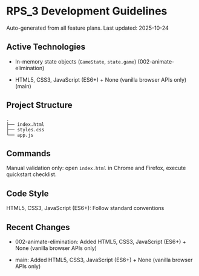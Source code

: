# RPS_3 Development Guidelines

Auto-generated from all feature plans. Last updated: 2025-10-24

## Active Technologies
- In-memory state objects (`GameState`, `state.game`) (002-animate-elimination)

- HTML5, CSS3, JavaScript (ES6+) + None (vanilla browser APIs only) (main)

## Project Structure

```text
.
├── index.html
├── styles.css
└── app.js
```

## Commands

Manual validation only: open `index.html` in Chrome and Firefox, execute quickstart checklist.

## Code Style

HTML5, CSS3, JavaScript (ES6+): Follow standard conventions

## Recent Changes
- 002-animate-elimination: Added HTML5, CSS3, JavaScript (ES6+) + None (vanilla browser APIs only)

- main: Added HTML5, CSS3, JavaScript (ES6+) + None (vanilla browser APIs only)

<!-- MANUAL ADDITIONS START -->
<!-- MANUAL ADDITIONS END -->

